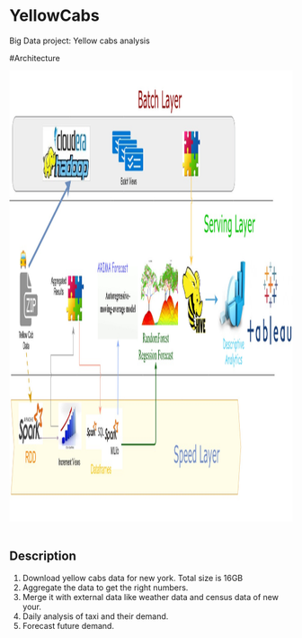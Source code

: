 # YellowCabs
Big Data project: Yellow cabs analysis

#Architecture

<div align="center">
	<img src="https://github.com/rahulnusiss/YellowCabs/blob/master/Yellow_Cab_Arch.jpg?raw=true" width="1000" height="800"/><br><br>
</div>

## Description
1. Download yellow cabs data for new york. Total size is 16GB
2. Aggregate the data to get the right numbers.
3. Merge it with external data like weather data and census data of new your.
4. Daily analysis of taxi and their demand.
5. Forecast future demand.